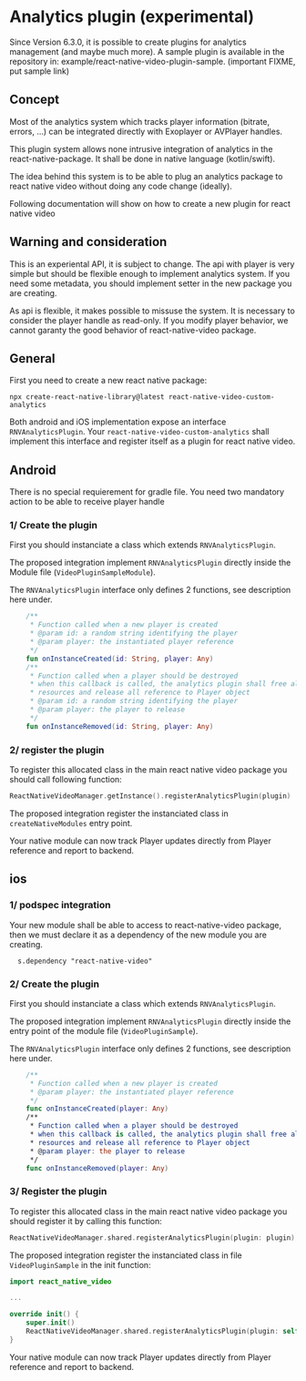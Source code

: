 # Analytics plugin (experimental)

Since Version 6.3.0, it is possible to create plugins for analytics management (and maybe much more).
A sample plugin is available in the repository in: example/react-native-video-plugin-sample. (important FIXME, put sample link)

## Concept

Most of the analytics system which tracks player information (bitrate, errors, ...) can be integrated directly with Exoplayer or AVPlayer handles.

This plugin system allows none intrusive integration of analytics in the react-native-package. It shall be done in native language (kotlin/swift).

The idea behind this system is to be able to plug an analytics package to react native video without doing any code change (ideally).

Following documentation will show on how to create a new plugin for react native video

## Warning and consideration
This is an experiental API, it is subject to change. The api with player is very simple but should be flexible enough to implement analytics system. If you need some metadata, you should implement setter in the new package you are creating.

As api is flexible, it makes possible to missuse the system. It is necessary to consider the player handle as read-only. If you modify player behavior, we cannot garanty the good behavior of react-native-video package.

## General

First you need to create a new react native package:
````shell
npx create-react-native-library@latest react-native-video-custom-analytics
````

Both android and iOS implementation expose an interface `RNVAnalyticsPlugin`.
Your `react-native-video-custom-analytics` shall implement this interface and register itself as a plugin for react native video.

## Android
There is no special requierement for gradle file.
You need two mandatory action to be able to receive player handle

### 1/ Create the plugin

First you should instanciate a class which extends `RNVAnalyticsPlugin`.

The proposed integration implement `RNVAnalyticsPlugin` directly inside the Module file (`VideoPluginSampleModule`).

The `RNVAnalyticsPlugin` interface only defines 2 functions, see description here under.

```kotlin
    /**
     * Function called when a new player is created
     * @param id: a random string identifying the player
     * @param player: the instantiated player reference
     */
    fun onInstanceCreated(id: String, player: Any)
    /**
     * Function called when a player should be destroyed
     * when this callback is called, the analytics plugin shall free all
     * resources and release all reference to Player object
     * @param id: a random string identifying the player
     * @param player: the player to release
     */
    fun onInstanceRemoved(id: String, player: Any)
 ````

### 2/ register the plugin

To register this allocated class in the main react native video package you should call following function:

```kotlin
ReactNativeVideoManager.getInstance().registerAnalyticsPlugin(plugin)
```
The proposed integration register the instanciated class in `createNativeModules` entry point.

Your native module can now track Player updates directly from Player reference and report to backend.

## ios

### 1/ podspec integration

Your new module shall be able to access to react-native-video package, then we must declare it as a dependency of the new module you are creating.

```podfile
  s.dependency "react-native-video"
````

### 2/ Create the plugin

First you should instanciate a class which extends `RNVAnalyticsPlugin`.

The proposed integration implement `RNVAnalyticsPlugin` directly inside the entry point of the module file (`VideoPluginSample`).

The `RNVAnalyticsPlugin` interface only defines 2 functions, see description here under.

```swift
    /**
     * Function called when a new player is created
     * @param player: the instantiated player reference
     */
    func onInstanceCreated(player: Any)
    /**
     * Function called when a player should be destroyed
     * when this callback is called, the analytics plugin shall free all
     * resources and release all reference to Player object
     * @param player: the player to release
     */
    func onInstanceRemoved(player: Any)
```

### 3/ Register the plugin

To register this allocated class in the main react native video package you should register it by calling this function:

```swift
ReactNativeVideoManager.shared.registerAnalyticsPlugin(plugin: plugin)
```

The proposed integration register the instanciated class in file `VideoPluginSample` in the init function:

```swift
import react_native_video

...

override init() {
    super.init()
    ReactNativeVideoManager.shared.registerAnalyticsPlugin(plugin: self)
}
```

Your native module can now track Player updates directly from Player reference and report to backend.
